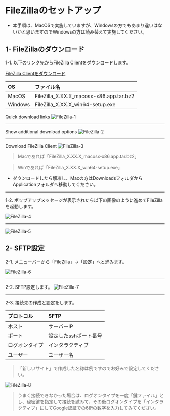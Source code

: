 # FileZillaのセットアップ

- 本手順は、MacOSで実施していますが、Windowsの方でもあまり違いはないかと思いますのでWindowsの方は読み替えて実施してください。

## 1- FileZillaのダウンロード

1-1. 以下のリンク先からFileZilla Clientをダウンロードします。

[FileZilla Clientをダウンロード](https://filezilla-project.org/)

| OS | ファイル名 |
:---|:---
| MacOS | FileZilla_X.XX.X_macosx-x86.app.tar.bz2 |
| Windows | FileZilla_X.XX.X_win64-setup.exe |

Quick download links
![FileZilla-1](https://user-images.githubusercontent.com/80967103/167054304-2be2102e-fa65-49fb-a0e8-c4b9cfafee58.png)

---

Show additional download options
![FileZilla-2](https://user-images.githubusercontent.com/80967103/167054657-d3a0e819-babc-4268-a2cf-ac89bbbb396a.png)

---

Download FileZilla Client
![FileZilla-3](https://user-images.githubusercontent.com/80967103/167055110-ffb6d7f4-b558-4f0e-8358-8640bdfb5002.png)
> Macであれば「FileZilla_X.XX.X_macosx-x86.app.tar.bz2」

> Winであれば「FileZilla_X.XX.X_win64-setup.exe」
- ダウンロードしたら解凍し、Macの方はDownloadsフォルダからApplicationフォルダへ移動してください。

---

1-2. ポップアップメッセージが表示されたら以下の画像のように進めてFileZillaを起動します。

![FileZilla-4](https://user-images.githubusercontent.com/80967103/167059324-6e8b3a81-7e27-4649-97d5-23effe9be3d1.png)

---
![FileZilla-5](https://user-images.githubusercontent.com/80967103/167056869-3a42a555-9f4f-425c-acaf-74bee800f950.png)

## 2- SFTP設定

2-1. メニューバーから「FileZilla」→「設定」へと進みます。

![FileZilla-6](https://user-images.githubusercontent.com/80967103/167063614-9391fe44-f539-4e99-8f00-a1e60449a3e6.png)

---

2-2. SFTP設定します。
![FileZilla-7](https://user-images.githubusercontent.com/80967103/167064529-afa0cd78-f1a9-438a-92ac-4f9ef9a29853.png)

---

2-3. 接続先の作成と設定をします。


| プロトコル | SFTP |
:---|:---
| ホスト | サーバーIP |
| ポート | 設定したsshポート番号 |
| ログオンタイプ | インタラクティブ |
| ユーザー | ユーザー名 |

> 「新しいサイト」で作成した名称は例ですのでお好みで設定してください。

![FileZilla-8](https://user-images.githubusercontent.com/80967103/167065561-4cb28293-6f1b-4019-9d93-47e967d5b1bc.png)

> うまく接続できなかった場合は、ログオンタイプを一度「鍵ファイル」とし、秘密鍵を指定して接続を試みて、その後ログオンタイプを「インタラクティブ」にしてGoogle認証での6桁の数字を入力してみてください。
